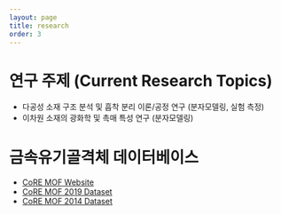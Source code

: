 ```yaml
---
layout: page
title: research
order: 3
---
```

# 연구 주제 (Current Research Topics)
- 다공성 소재 구조 분석 및 흡착 분리 이론/공정 연구 (분자모델링, 실험 측정)
- 이차원 소재의 광화학 및 촉매 특성 연구 (분자모델링)

# 금속유기골격체 데이터베이스
- [CoRE MOF Website](http://gregchung.github.io/CoRE-MOFs/index.html)
- [CoRE MOF 2019 Dataset](https://zenodo.org/record/3528250#.XhxUzcgzaUl)
- [CoRE MOF 2014 Dataset](https://zenodo.org/record/3228673#.XhxVBsgzaUk)
